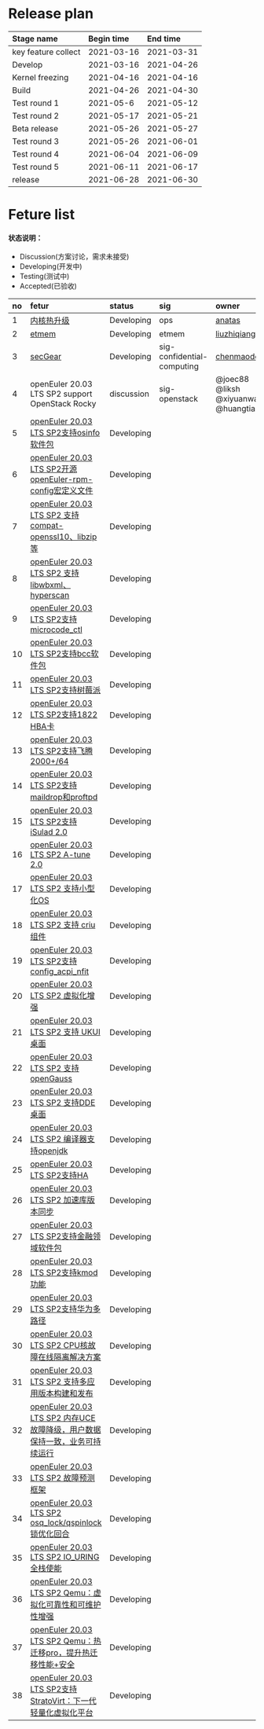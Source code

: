 # Release plan
|Stage name|Begin time|End time|
|:----------|:---------|:-------|
|key feature collect|2021-03-16|2021-03-31|
|Develop|2021-03-16|2021-04-26|
|Kernel freezing|2021-04-16|2021-04-16|
|Build|2021-04-26|2021-04-30|
|Test round 1|2021-05-6|2021-05-12|
|Test round 2|2021-05-17|2021-05-21|
|Beta release|2021-05-26|2021-05-27|
|Test round 3|2021-05-26|2021-06-01|
|Test round 4|2021-06-04|2021-06-09|
|Test round 5|2021-06-11|2021-06-17|
|release|2021-06-28|2021-06-30|

# Feture list
#### 状态说明：
- Discussion(方案讨论，需求未接受)
- Developing(开发中)
- Testing(测试中)
- Accepted(已验收)

|no|fetur|status|sig|owner|
|:----|:---|:---|:--|:----|
|1|[内核热升级](https://gitee.com/openeuler/release-management/issues/I3JDU8?from=project-issue)|Developing|ops|[anatas](https://gitee.com/anatas)|
|2|[etmem](https://gitee.com/openeuler/release-management/issues/I2C2NI?from=project-issue)|Developing|etmem|[liuzhiqiang26](https://gitee.com/liuzhiqiang26)|
|3|[secGear](https://gitee.com/openeuler/release-management/issues/I3JE3U?from=project-issue)|Developing|sig-confidential-computing|[chenmaodong](https://gitee.com/chenmaodong)|
|4|openEuler 20.03 LTS SP2 support OpenStack Rocky|discussion|sig-openstack|@joec88 @liksh @xiyuanwang @huangtianhua|
|5|[openEuler 20.03 LTS SP2支持osinfo软件包](https://gitee.com/openeuler/release-management/issues/I3N30H?from=project-issue)|Developing|||
|6|[openEuler 20.03 LTS SP2开源openEuler-rpm-config宏定义文件](https://gitee.com/openeuler/release-management/issues/I3N30J?from=project-issue)|Developing|||
|7|[openEuler 20.03 LTS SP2 支持 compat-openssl10、libzip等](https://gitee.com/openeuler/release-management/issues/I3N30L?from=project-issue)|Developing|||
|8|[openEuler 20.03 LTS SP2 支持libwbxml、hyperscan](https://gitee.com/openeuler/release-management/issues/I3N30N?from=project-issue)|Developing|||
|9|[openEuler 20.03 LTS SP2支持microcode_ctl](https://gitee.com/openeuler/release-management/issues/I3N30S?from=project-issue)|Developing|||
|10|[openEuler 20.03 LTS SP2支持bcc软件包](https://gitee.com/openeuler/release-management/issues/I3N30Q?from=project-issue)|Developing|||
|11|[openEuler 20.03 LTS SP2支持树莓派](https://gitee.com/openeuler/release-management/issues/I3N30P?from=project-issue)|Developing|||
|12|[openEuler 20.03 LTS SP2支持1822 HBA卡](https://gitee.com/openeuler/release-management/issues/I3N30V?from=project-issue)|Developing|||
|13|[openEuler 20.03 LTS SP2支持飞腾2000+/64](https://gitee.com/openeuler/release-management/issues/I3N30W?from=project-issue)|Developing|||
|14|[openEuler 20.03 LTS SP2支持maildrop和proftpd](https://gitee.com/openeuler/release-management/issues/I3N30X?from=project-issue)|Developing|||
|15|[openEuler 20.03 LTS SP2支持 iSulad 2.0](https://gitee.com/openeuler/release-management/issues/I3N312?from=project-issue)|Developing|||
|16|[openEuler 20.03 LTS SP2 A-tune 2.0](https://gitee.com/openeuler/release-management/issues/I3N314?from=project-issue)|Developing|||
|17|[openEuler 20.03 LTS SP2 支持小型化OS](https://gitee.com/openeuler/release-management/issues/I3N315?from=project-issue)|Developing|||
|18|[openEuler 20.03 LTS SP2 支持 criu组件](https://gitee.com/openeuler/release-management/issues/I3N319?from=project-issue)|Developing|||
|19|[openEuler 20.03 LTS SP2支持config_acpi_nfit](https://gitee.com/openeuler/release-management/issues/I3N31B?from=project-issue)|Developing|||
|20|[openEuler 20.03 LTS SP2 虚拟化增强](https://gitee.com/openeuler/release-management/issues/I3N31E?from=project-issue)|Developing|||
|21|[openEuler 20.03 LTS SP2 支持 UKUI桌面](https://gitee.com/openeuler/release-management/issues/I3N31F?from=project-issue)|Developing|||
|22|[openEuler 20.03 LTS SP2 支持openGauss](https://gitee.com/openeuler/release-management/issues/I3N31I?from=project-issue)|Developing|||
|23|[openEuler 20.03 LTS SP2 支持DDE桌面](https://gitee.com/openeuler/release-management/issues/I3N31J?from=project-issue)|Developing|||
|24|[openEuler 20.03 LTS SP2 编译器支持openjdk](https://gitee.com/openeuler/release-management/issues/I3N31M?from=project-issue)|Developing|||
|25|[openEuler 20.03 LTS SP2支持HA](https://gitee.com/openeuler/release-management/issues/I3N31O?from=project-issue)|Developing|||
|26|[openEuler 20.03 LTS SP2 加速库版本同步](https://gitee.com/openeuler/release-management/issues/I3N31Q?from=project-issue)|Developing|||
|27|[openEuler 20.03 LTS SP2支持金融领域软件包](https://gitee.com/openeuler/release-management/issues/I3N311?from=project-issue)|Developing|||
|28|[openEuler 20.03 LTS SP2支持kmod功能](https://gitee.com/openeuler/release-management/issues/I3N30C?from=project-issue)|Developing|||
|29|[openEuler 20.03 LTS SP2支持华为多路径](https://gitee.com/openeuler/release-management/issues/I3N2XS?from=project-issue)|Developing|||
|30|[openEuler 20.03 LTS SP2 CPU核故障在线隔离解决方案](https://gitee.com/openeuler/release-management/issues/I3N36L?from=project-issue)|Developing|||
|31|[openEuler 20.03 LTS SP2 支持多应用版本构建和发布](https://gitee.com/openeuler/release-management/issues/I3N36K?from=project-issue)|Developing|||
|32|[openEuler 20.03 LTS SP2 内存UCE故障降级，用户数据保持一致，业务可持续运行](https://gitee.com/openeuler/release-management/issues/I3N36H?from=project-issue)|Developing|||
|33|[openEuler 20.03 LTS SP2 故障预测框架](https://gitee.com/openeuler/release-management/issues/I3N36F?from=project-issue)|Developing|||
|34|[openEuler 20.03 LTS SP2 osq_lock/qspinlock锁优化回合](https://gitee.com/openeuler/release-management/issues/I3N36E?from=project-issue)|Developing|||
|35|[openEuler 20.03 LTS SP2 IO_URING全栈使能](https://gitee.com/openeuler/release-management/issues/I3N36C?from=project-issue)|Developing|||
|36|[openEuler 20.03 LTS SP2 Qemu：虚拟化可靠性和可维护性增强](https://gitee.com/openeuler/release-management/issues/I3N369?from=project-issue)|Developing|||
|37|[openEuler 20.03 LTS SP2 Qemu：热迁移pro，提升热迁移性能+安全](https://gitee.com/openeuler/release-management/issues/I3N368?from=project-issue)|Developing|||
|38|[openEuler 20.03 LTS SP2支持StratoVirt：下一代轻量化虚拟化平台](https://gitee.com/openeuler/release-management/issues/I3N364?from=project-issue)|Developing|||